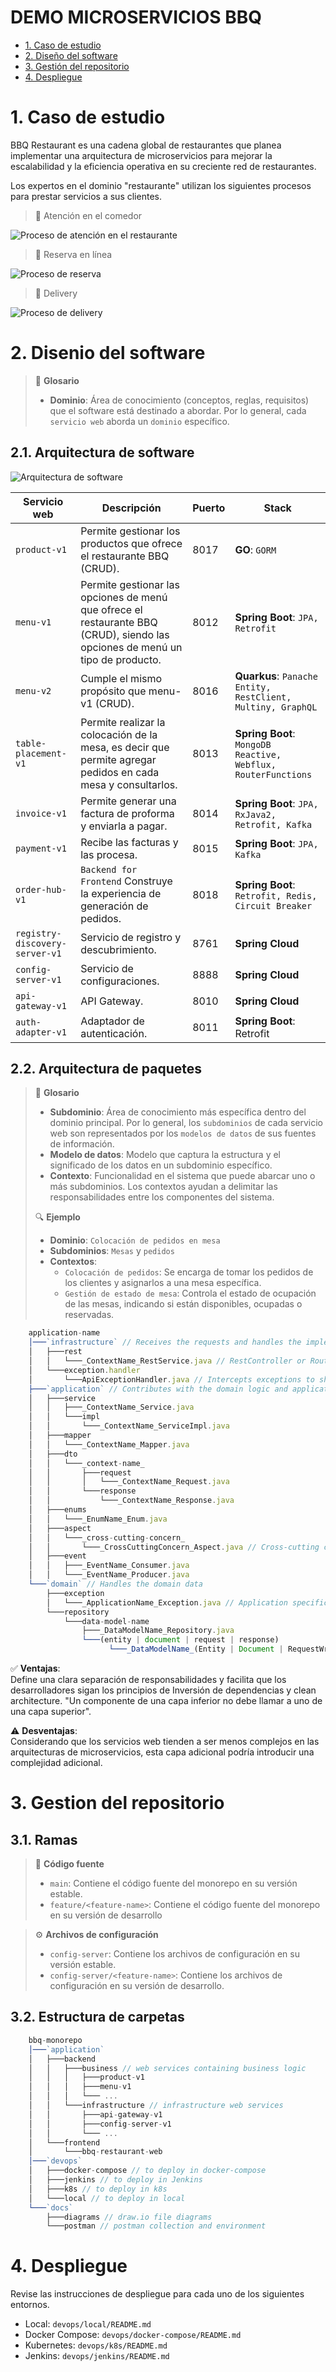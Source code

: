 # DEMO MICROSERVICIOS BBQ

- [1. Caso de estudio](#1-caso-de-estudio)
- [2. Diseño del software](#2-disenio-del-software)
- [3. Gestión del repositorio](#3-gestion-del-repositorio)
- [4. Despliegue](#4-despliegue)

# 1. Caso de estudio
BBQ Restaurant es una cadena global de restaurantes que planea implementar una arquitectura de microservicios para mejorar la escalabilidad y la eficiencia operativa en su creciente red de restaurantes.

Los expertos en el dominio "restaurante" utilizan los siguientes procesos para prestar servicios a sus clientes.


> 📝 Atención en el comedor
>
![Proceso de atención en el restaurante](./docs/diagrams/restaurant-process.jpg)

> 📝 Reserva en línea

![Proceso de reserva](./docs/diagrams/reservation-process.jpg)


> 📝 Delivery

![Proceso de delivery](./docs/diagrams/delivery-process.jpg)

# 2. Disenio del software
> 📌 **Glosario**
> - **Dominio**: Área de conocimiento (conceptos, reglas, requisitos) que el software está destinado a abordar. Por lo general, cada `servicio web` aborda un `dominio` específico.

## 2.1. Arquitectura de software
![Arquitectura de software](./docs/diagrams/software-architecture.jpg)

| Servicio web                   | Descripción                                                                                                                   | Puerto | Stack                                                         |   
|--------------------------------|-------------------------------------------------------------------------------------------------------------------------------|--------|---------------------------------------------------------------|
| `product-v1`                   | Permite gestionar los productos que ofrece el restaurante BBQ (CRUD).                                                         | 8017   | **GO**: `GORM`                                                |
| `menu-v1`                      | Permite gestionar las opciones de menú que ofrece el restaurante BBQ (CRUD), siendo las opciones de menú un tipo de producto. | 8012   | **Spring Boot**: `JPA, Retrofit`                              |
| `menu-v2`                      | Cumple el mismo propósito que menu-v1 (CRUD).                                                                                 | 8016   | **Quarkus**: `Panache Entity, RestClient, Multiny, GraphQL`   |
| `table-placement-v1`           | Permite realizar la colocación de la mesa, es decir que permite agregar pedidos en cada mesa y consultarlos.                  | 8013   | **Spring Boot**: `MongoDB Reactive, Webflux, RouterFunctions` |
| `invoice-v1`                   | Permite generar una factura de proforma y enviarla a pagar.                                                                   | 8014   | **Spring Boot**: `JPA, RxJava2, Retrofit, Kafka`              |
| `payment-v1`                   | Recibe las facturas y las procesa.                                                                                            | 8015   | **Spring Boot**: `JPA, Kafka`                                 |
| `order-hub-v1`                 | `Backend for Frontend` Construye la experiencia de generación de pedidos.                                                     | 8018   | **Spring Boot**: `Retrofit, Redis, Circuit Breaker`           |
| `registry-discovery-server-v1` | Servicio de registro y descubrimiento.                                                                                        | 8761   | **Spring Cloud**                                              |
| `config-server-v1`             | Servicio de configuraciones.                                                                                                  | 8888   | **Spring Cloud**                                              |
| `api-gateway-v1`               | API Gateway.                                                                                                                  | 8010   | **Spring Cloud**                                              |
| `auth-adapter-v1`              | Adaptador de autenticación.                                                                                                   | 8011   | **Spring Boot**: Retrofit                                     |

## 2.2. Arquitectura de paquetes
> 📌 **Glosario**
> - **Subdominio**: Área de conocimiento más específica dentro del dominio principal. Por lo general, los `subdominios` de cada servicio web son representados por los `modelos de datos` de sus fuentes de información.
> - **Modelo de datos**: Modelo que captura la estructura y el significado de los datos en un subdominio específico.
> - **Contexto**: Funcionalidad en el sistema que puede abarcar uno o más subdominios. Los contextos ayudan a delimitar las responsabilidades entre los componentes del sistema.
>
> 🔍 **Ejemplo**
> - **Dominio**: `Colocación de pedidos en mesa`
> - **Subdominios**: `Mesas` y `pedidos`
> - **Contextos**:
>   - `Colocación de pedidos`: Se encarga de tomar los pedidos de los clientes y asignarlos a una mesa específica.
>   - `Gestión de estado de mesa`: Controla el estado de ocupación de las mesas, indicando si están disponibles, ocupadas o reservadas.

```javascript
    application-name
    │───`infrastructure` // Receives the requests and handles the implementation details
    │   ├───rest
    │   │   └───_ContextName_RestService.java // RestController or RouterFunction implementation
    │   └───exception.handler
    │       └───ApiExceptionHandler.java // Intercepts exceptions to show in HTTP response
    ├───`application` // Contributes with the domain logic and application logic
    │   ├───service
    │   │   ├───_ContextName_Service.java
    │   │   └───impl
    │   │       └───_ContextName_ServiceImpl.java
    │   ├───mapper
    │   │   └───_ContextName_Mapper.java
    │   ├───dto
    │   │   └───_context-name_
    │   │       ├───request
    │   │       │   └───_ContextName_Request.java
    │   │       └───response
    │   │           └───_ContextName_Response.java
    │   ├───enums
    │   │   └───_EnumName_Enum.java
    │   ├───aspect
    │   │   └───_cross-cutting-concern_
    │   │       └───_CrossCuttingConcern_Aspect.java // Cross-cutting concern aspect
    │   ├───event
    │   │   ├───_EventName_Consumer.java
    │   │   └───_EventName_Producer.java
    └───`domain` // Handles the domain data
        ├───exception
        │   └───_ApplicationName_Exception.java // Application specific exceptions
        └───repository
            └───data-model-name
                ├───_DataModelName_Repository.java
                └───(entity | document | request | response)
                      └───_DataModelName_(Entity | Document | RequestWrapper | ResponseWrapper).java
```
✅ **Ventajas**: 
<br>Define una clara separación de responsabilidades y facilita que los desarrolladores sigan los principios de Inversión de dependencias y clean architecture. "Un componente de una capa inferior no debe llamar a uno de una capa superior".

⚠️ **Desventajas**:
<br>Considerando que los servicios web tienden a ser menos complejos en las arquitecturas de microservicios, esta capa adicional podría introducir una complejidad adicional.

# 3. Gestion del repositorio

## 3.1. Ramas

> 💾 **Código fuente**
> - `main`: Contiene el código fuente del monorepo en su versión estable.
> - `feature/<feature-name>`: Contiene el código fuente del monorepo en su versión de desarrollo

> ⚙️ **Archivos de configuración**
> - `config-server`: Contiene los archivos de configuración en su versión estable.
> - `config-server/<feature-name>`: Contiene los archivos de configuración en su versión de desarrollo.

## 3.2. Estructura de carpetas

```javascript
    bbq-monorepo
    │───`application`
    │   ├───backend
    │   │   ├───business // web services containing business logic 
    │   │   │   ├───product-v1
    │   │   │   ├───menu-v1
    │   │   │   └─── ...
    │   │   └───infrastructure // infrastructure web services
    │   │       ├───api-gateway-v1
    │   │       ├───config-server-v1
    │   │       └─── ...
    │   └───frontend
    │       └───bbq-restaurant-web
    │───`devops`
    │   ├───docker-compose // to deploy in docker-compose
    │   ├───jenkins // to deploy in Jenkins
    │   ├───k8s // to deploy in k8s
    │   └───local // to deploy in local
    └───`docs`
        ├───diagrams // draw.io file diagrams
        └───postman // postman collection and environment
```

# 4. Despliegue
Revise las instrucciones de despliegue para cada uno de los siguientes entornos.
- Local: `devops/local/README.md`
- Docker Compose: `devops/docker-compose/README.md`
- Kubernetes: `devops/k8s/README.md`
- Jenkins: `devops/jenkins/README.md`

